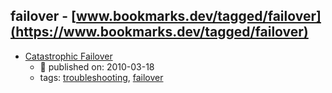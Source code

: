 failover - [www.bookmarks.dev/tagged/failover](https://www.bookmarks.dev/tagged/failover)
---
* [Catastrophic Failover](https://martinfowler.com/bliki/CatastrophicFailover.html)
    * :calendar: published on: 2010-03-18
    * tags: [troubleshooting](../tagged/troubleshooting.md), [failover](../tagged/failover.md)
